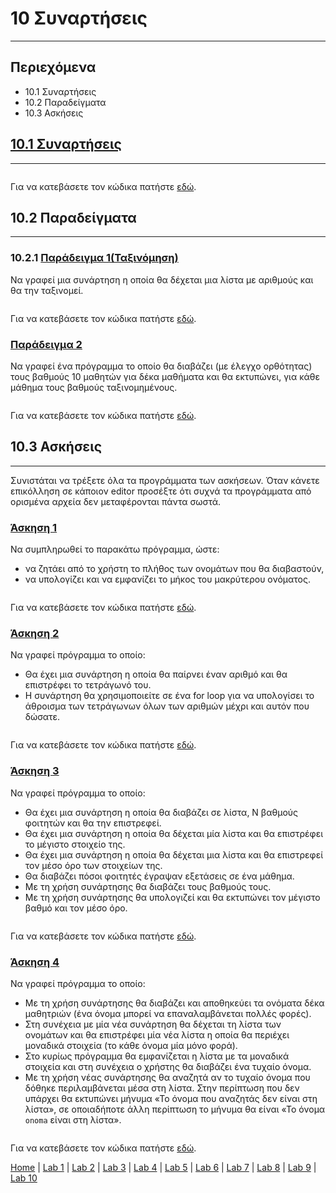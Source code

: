 # 10 Συναρτήσεις

---

## Περιεχόμενα

- 10.1 Συναρτήσεις
- 10.2 Παραδείγματα
- 10.3 Ασκήσεις

<!--
## [10.1 Συναρτήσεις](source/lab_10/lab_10_example_1.py)
-->

## [10.1 Συναρτήσεις](source/lab_10/lab_10_example_1x.py)

---

<!--
```python
# Δημιουργία συνάρτησης readAndCheck
def readAndCheck():
  # Αρχικοποίηση μεταβλητής
  good = True
  # Για όσο το good είναι True
  while good:
    # Ζητάμε από το χρήστη να δώσει αριθμό
    num = input("Δώσε αριθμό: ").strip()
    # Κάνουμε έλεγχο ορθότητας
    while not num.isdigit():
      # Ζητάμε από το χρήστη να δώσει σωστά τον αριθμό
      num = input("Δώσε αριθμό: ").strip()
    # Μετατρέπουμε τον αριθμό σε ακέραιο
    num = int(num)
    # Εάν ο αριθμός είναι μεγαλύτερο η ίσος από το 0 ή μικρότερος ή ίσος από το 10
    if 0 <= num <= 10:
      # Το good γίνεται False
      good = False
  # Επιστρέφει το num
  return num
```
-->

```python

```

<!--
Για να κατεβάσετε τον κώδικα πατήστε [εδώ](source/lab_10/lab_10_example_1.py).
-->

Για να κατεβάσετε τον κώδικα πατήστε [εδώ](source/lab_10/lab_10_example_1x.py).

## 10.2 Παραδείγματα

---

<!--
### 10.2.1 [Παράδειγμα 1(Ταξινόμηση)](source/lab_10/lab_10_example_2.py)
-->

### 10.2.1 [Παράδειγμα 1(Ταξινόμηση)](source/lab_10/lab_10_example_2x.py)

Να γραφεί μια συνάρτηση η οποία θα δέχεται μια λίστα με αριθμούς και θα την ταξινομεί.

<!--
```python
# Δημιουργία συνάρτησης sort
def sort(listaP):
  for i in range(1, len(listaP)):
    for j in range(len(listaP) - 1, 0, -1):
      if listaP[j - 1] > listaP[j]:
        # Swap listaP
        temp = listaP[j - 1]
        listaP[j - 1] = listaP[j]
        listaP[j] = temp
  # Eπιστροφή listaP στη main
  return listaP

# Δημιουργία λίστας
list = [5, 7, 8, 9, 3]

x = sort(list[:])
print(x)
```
-->

```python

```

<!--
Για να κατεβάσετε τον κώδικα πατήστε [εδώ](source/lab_10/lab_10_example_2.py).
-->

Για να κατεβάσετε τον κώδικα πατήστε [εδώ](source/lab_10/lab_10_example_2x.py).

<!--
### [Παράδειγμα 2](source/lab_10/lab_10_example_3.py)
-->

### [Παράδειγμα 2](source/lab_10/lab_10_example_3x.py)

Να γραφεί ένα πρόγραμμα το οποίο θα διαβάζει (με έλεγχο ορθότητας) τους βαθμούς 10 μαθητών για δέκα μαθήματα και θα εκτυπώνει, για κάθε μάθημα τους βαθμούς ταξινομημένους.

<!--
```python
# Δημιουργία συνάρτησης readAndCheck
def readAndCheck():
  # Αρχικοποίηση μεταβλητής
  good = True
  # Για όσο το good είναι True
  while good:
    # Ζητάμε από το χρήστη να δώσει αριθμό
    num = input("Δώσε αριθμό: ").strip()
    # Κάνουμε έλεγχο ορθότητας
    while not num.isdigit():
      # Ζητάμε από το χρήστη να δώσει σωστά τον αριθμό
      num = input("Δώσε αριθμό: ").strip()
    # Μετατρέπουμε τον αριθμό σε ακέραιο
    num = int(num)
    # Εάν ο αριθμός είναι μεγαλύτερο η ίσος από το 0 ή μικρότερος ή ίσος από το 10
    if 0 <= num <= 10:
      # Το good γίνεται False
      good = False
    # Επιστρέφει το num
    return num

# Δημιουργία συνάρτησης sort
def sort(listP):
  for i in range(1, len(listP)):
    for j in range(len(listP) - 1, 0, -1):
      if listP[j - 1] > listP[j]:
        # Swap listP
        temp = listP[j - 1]
        listP[j - 1] = listP[j]
        listP[j] = temp
  # Επιστρέφει το listP
  return listP

# Δημιουργία συνάρτησης readMarks
def readMarks():
  # Δηνιουργία κενής λίστας
  vathmoi = []
  # Για 10 φορές
  for i in range(10):
    # Αποθηκεύουμε στη λίστα vathmoi στα στοιχεία που θα πάρουμε από τη συνάρτηση readAndCheck
    vathmoi.append(readAndCheck())
  # Επιστρέφει το vathmoi
  return vathmoi

# Αρχικοποίηση μεταβλητής
MAX_ELEMENTS = 10

# Για MAX_ELEMENTS
for i in range(MAX_ELEMENTS):
  # Καλούμε τη συνάρτηση readMarks
  vathmoi = readMarks()
  # Εκτύπωση της ταξινομημένης λίστας
  print(sort(vathmoi))
```
-->

```python

```

<!--
Για να κατεβάσετε τον κώδικα πατήστε [εδώ](source/lab_10/lab_10_example_3.py).
-->

Για να κατεβάσετε τον κώδικα πατήστε [εδώ](source/lab_10/lab_10_example_3x.py).

## 10.3 Ασκήσεις

---

Συνιστάται να τρέξετε όλα τα προγράμματα των ασκήσεων. Όταν κάνετε επικόλληση σε κάποιον editor προσέξτε ότι συχνά τα προγράμματα από ορισμένα αρχεία δεν μεταφέρονται πάντα σωστά.

<!--
### [Άσκηση 1](source/lab_10/lab_10_exercise_1.py)
-->

### [Άσκηση 1](source/lab_10/lab_10_exercise_1x.py)

Να συμπληρωθεί το παρακάτω πρόγραμμα, ώστε:

- να ζητάει από το χρήστη το πλήθος των ονομάτων που θα
διαβαστούν,
- να υπολογίζει και να εμφανίζει το μήκος του μακρύτερου ονόματος.

<!--
```python
# Δημιουργία συνάρτησης readNames
def readNames(plithos):
  # Δημιουργία κενής λίστας
  onomata = []
  # Για όσο είναι το plithos
  for i in range(plithos):
    # Ζητάμε από το χρήστη να δώσει το όνομά του
    onoma = input("Δώσε όνομα:").strip()
    # Αποθηκεύουμε το όνομα στη λίστα onomata
    onomata.append(onoma)
  # Επιστρέφει τη λίστα onomata
  return onomata

# Δημιουργία συνάρτησης longestName
def longestName(list):
  # Αρχικοποίηση μεταβλητής
  maxLength = 0
  # Για κάθε όνομα στη λίστα
  for onoma in list:
    if len(onoma) > maxLength:
      maxLength = len(onoma)
  # Επιστρέφει το maxLength
  return maxLength

# Ζητάμε από το χρήστη να δώσει πλήθος και το μετατρέπουμε σε ακέραιο
plithos = int(input("Δώσε πλήθος: ").strip())
# Καλούμε τη συνάρτηση readNames
onomata = readNames(plithos)
# Καλούμε τη συνάρτηση longestName
x = longestName(onomata)

# Εκτύπωση του μήκους από το μακρύτερο όνομα
print(f"Το μακρύτερο όνομα έχει μήκος: {x}")
```
-->

```python

```

<!--
Για να κατεβάσετε τον κώδικα πατήστε [εδώ](source/lab_1/lab_10_exercise_1.py).
-->

Για να κατεβάσετε τον κώδικα πατήστε [εδώ](source/lab_1/lab_10_exercise_1x.py).

<!--
### [Άσκηση 2](source/lab_10/lab_10_exercise_2.py)
-->

### [Άσκηση 2](source/lab_10/lab_10_exercise_2x.py)

Να γραφεί πρόγραμμα το οποίο:

- Θα έχει μια συνάρτηση η οποία θα παίρνει έναν αριθμό και θα
επιστρέφει το τετράγωνό του.
- Η συνάρτηση θα χρησιμοποιείτε σε ένα for loop για να υπολογίσει το άθροισμα των τετράγωνων όλων των αριθμών μέχρι και αυτόν που δώσατε.

<!--
```python
# Δημιουργία συνάρτησης square
def square(number):
  # Πολλαπλασιάσουμε κάθε φορά το number
  number *= number
  # Επιστρέφει το number
  return number

# Ζητάμε από το χρήστη να δώσει αριθμό και το μετατρέπουμε σε ακέραιο
num = int(input("Δώσε αριθμό: ").strip())

# Αρχικοποίηση μεταβλητής
athroisma = 0

for i in range(1, num + 1):
  # Καλούμε τη συνάρτηση square
  number = square(i)
  athroisma += number

# Εκτύπωση του αθροίσματος
print(athroisma)
```
-->

```python

```

<!--
Για να κατεβάσετε τον κώδικα πατήστε [εδώ](source/lab_10/lab_10_exercise_2.py).
-->

Για να κατεβάσετε τον κώδικα πατήστε [εδώ](source/lab_10/lab_10_exercise_2x.py).

<!--
### [Άσκηση 3](source/lab_10/lab_10_exercise_3.py)
-->

### [Άσκηση 3](source/lab_10/lab_10_exercise_3x.py)

Να γραφεί πρόγραμμα το οποίο:

- Θα έχει μια συνάρτηση η οποία θα διαβάζει σε λίστα, Ν βαθμούς
φοιτητών και θα την επιστρεφεί.
- Θα έχει μια συνάρτηση η οποία θα δέχεται μία λίστα και θα
επιστρέφει το μέγιστο στοιχείο της.
- Θα έχει μια συνάρτηση η οποία θα δέχεται μια λίστα και θα
επιστρεφεί τον μέσο όρο των στοιχείων της.
- Θα διαβάζει πόσοι φοιτητές έγραψαν εξετάσεις σε ένα μάθημα.
- Με τη χρήση συνάρτησης θα διαβάζει τους βαθμούς τους.
- Με τη χρήση συνάρτησης θα υπολογιζεί και θα εκτυπώνει τον
μέγιστο βαθμό και τον μέσο όρο.

<!--
```python
# Δημιουργία συνάρτησης readMarks
def readMarks(N):
  # Δημιουργία κενής λίστας
  marks = []
  for i in range(N):
    # Ζητάμε από το χρήστη να δώσει βαθμό και το μετατρέπουμε σε ακέραιο
    mark = int(input("Δώσε βαθμό: ").strip())
    # Αποθηκεύουμε το mark στη λίστα marks
    marks.append(mark)
  # Επιστρέφει το marks
  return marks

# Δημιουργία συνάρτησης getMax
def getMax(listaP):
  # Αρχικοποίηση μεταβλητής
  megisto = 0
  for i in listaP:
    # Εάν το στιγμιαίο στοιχείο της λίστας είναι μεγαλύτερο από το megisto
    if i > megisto:
      # Αποθηκεύουμε στο megisto το στιγμιαίο στοιχείο
      megisto = i
  # Επιστρέφει το megisto
  return megisto

# Δημιουργία συνάρτησης getMO
def getMO(listaP):
  # Αρχικοποίηση μεταβλητής
  souma = 0
  # Για κάθε στοιχείο της λίστας
  for i in listaP:
    souma += i
  # Επιστρέφει στη main το souma / len(listaP)
  return souma / len(listaP)

# Ζητάμε από το χρήστη να δώσει τα μαθήματα που δώθηκαν και το μετατρέπουμε σε ακέραιο
plithos = int(input("Πόσοι δώσανε το μάθημα:").strip())

# Καλούμε τη συνάρτηση readMarks
vathmoi = readMarks(plithos)

# Εκτύπωση του μέγιστου
print(f"Μέγιστος: {getMax(vathmoi)}")
# Εκτύπωση του μέσου όρου
print(f"Mέσος όρος: {getMO(vathmoi)}")
```
-->

```python

```

<!--
Για να κατεβάσετε τον κώδικα πατήστε [εδώ](source/lab_10/lab_10_exercise_3.py).
-->

Για να κατεβάσετε τον κώδικα πατήστε [εδώ](source/lab_10/lab_10_exercise_3x.py).

<!--
### [Άσκηση 4](source/lab_10/lab_10_exercise_4.py)
-->

### [Άσκηση 4](source/lab_10/lab_10_exercise_4x.py)

Να γραφεί πρόγραμμα το οποίο:

- Με τη χρήση συνάρτησης θα διαβάζει και αποθηκεύει τα ονόματα δέκα
μαθητριών (ένα όνομα μπορεί να επαναλαμβάνεται πολλές φορές).
- Στη συνέχεια με μία νέα συνάρτηση θα δέχεται τη λίστα των ονομάτων και θα επιστρέφει μία νέα λίστα η οποία θα περιέχει μοναδικά στοιχεία (το κάθε όνομα μία μόνο φορά).
- Στο κυρίως πρόγραμμα θα εμφανίζεται η λίστα με τα μοναδικά στοιχεία και στη συνέχεια ο χρήστης θα διαβάζει ένα τυχαίο όνομα.
- Με τη χρήση νέας συνάρτησης θα αναζητά αν το τυχαίο όνομα που δόθηκε περιλαμβάνεται μέσα στη λίστα. Στην περίπτωση που δεν υπάρχει θα εκτυπώνει μήνυμα «Το όνομα που αναζητάς δεν είναι στη λίστα», σε οποιαδήποτε άλλη περίπτωση το μήνυμα θα είναι «Το όνομα `onoma` είναι στη λίστα».

<!--
```python
# Δημιουργία συνάρτησης eisagogiStoixeion
def eisagogiStoixeion():
  # Δημιουργία κενής λίστας
  onomata = []
  # Για 10 φορές
  for i in range(10):
    # Ζητάμε από το χρήστη να δώσει το όνομά του
    name = input("Δώσε όνομα: ").strip()
    # Αποθηκεύουμε το όνομα στη λίστα onomata
    onomata.append(name)
  # Επιστρέφει τη λίστα onomata
  return onomata

# Δημιουργία συνάρτησης monadikiLista
def monadikiLista(listaP):
  # Δημιουργία κενής λίστας
  neaLista = []
  # Για κάθε στοιχείο της λίστας
  for i in listaP:
    # Eάν το στοιχείο δεν είναι στη neaLista
    if i not in neaLista:
      # Αποθηκεύουμε το στιγμιαίο στοιχείο στη neaLista
      neaLista.append(i)
  # Επιστρέφει τη neaLista
  return neaLista

# Δημιουργία συνάρτησης anazitisi
def anazitisi(key, listaP):
  # Αρχικοποίηση μεταβλητής
  done = True
  # Για κάθε στοιχείο της λίστας
  for i in listaP:
    # Εάν το στιγμιαίο στοιχείο της λίστας είναι ίσο με το key
    if i == key:
      # Το done γίνεται False
      done = False
  # Επιστρέφει το done
  return done

# Καλούμε τη συνάρτηση eisagogiStoixeion
onomata = eisagogiStoixeion()
# Εκτύπωση της μοναδικής λίστας καλώντας τη συνάρτηση
print(monadikiLista(onomata))

# Ζητάμε από το χρήστη να δώσει το όνομα που αναζητά
stoixeio = input("Δώσε όνομα που αναζητάς: ").strip()

# Καλούμε τη συνάρτηση anazitisi 
done = anazitisi(stoixeio, onomata)

# Εάν το done είναι ίσο με True
if done == True:
  print("Το όνομα που αναζητάς δεν είναι στη λίστα.")
else:
  print(f"Το όνομα {stoixeio}είναι στη λίστα.")
```
-->

```python

```

<!--
Για να κατεβάσετε τον κώδικα πατήστε [εδώ](source/lab_10/lab_10_exercise_4.py).
-->

Για να κατεβάσετε τον κώδικα πατήστε [εδώ](source/lab_10/lab_10_exercise_4x.py).

[Home](../README.md) | [Lab 1](lab_01.md) | [Lab 2](lab_02.md) | [Lab 3](lab_03.md) | [Lab 4](lab_04.md) | [Lab 5](lab_05.md) | [Lab 6](lab_06.md) | [Lab 7](lab_07.md) | [Lab 8](lab_08.md) | [Lab 9](lab_09.md) | [Lab 10](lab_10.md)
